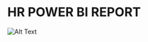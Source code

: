 # HR POWER BI REPORT
![Alt Text](https://miro.medium.com/v2/resize:fit:1400/1*5zHHTEpjb60yMgGLzEtjHA.gif)
